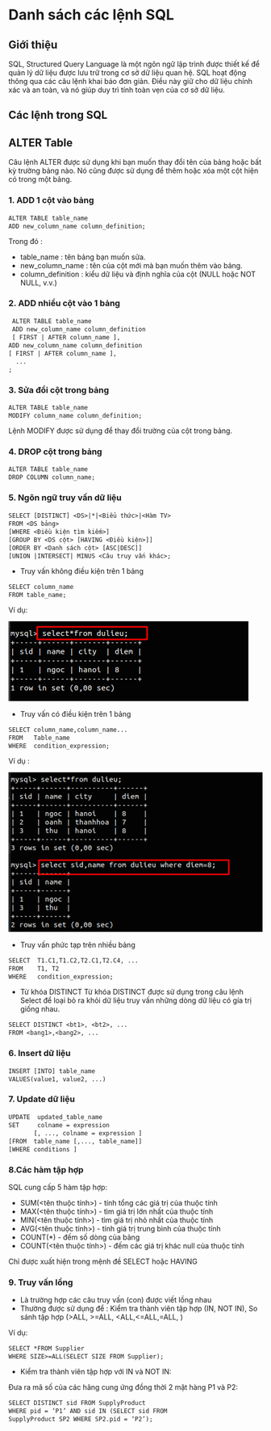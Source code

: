 # Danh sách các lệnh SQL

## Giới thiệu 
SQL, Structured Query Language là một ngôn ngữ lập trình được thiết kế để quản lý dữ liệu được lưu trữ trong cơ sở dữ liệu quan hệ. SQL hoạt động thông qua các câu lệnh khai báo đơn giản. Điều này giữ cho dữ liệu chính xác và an toàn, và nó giúp duy trì tính toàn vẹn của cơ sở dữ liệu.  

## Các lệnh trong SQL
##  ALTER Table
Câu lệnh ALTER được sử dụng khi bạn muốn thay đổi tên của bảng hoặc bất kỳ trường bảng nào. Nó cũng được sử dụng để thêm hoặc xóa một cột hiện có trong một bảng.  
### 1. ADD 1 cột vào bảng 
```
ALTER TABLE table_name  
ADD new_column_name column_definition;
```
Trong đó :
- table_name : tên bảng bạn muốn sửa.
- new_column_name : tên của cột mới mà bạn muốn thêm vào bảng.
- column_definition : kiểu dữ liệu và định nghĩa của cột (NULL hoặc NOT NULL, v.v.)

### 2. ADD nhiều cột vào 1 bảng
```
 ALTER TABLE table_name  
 ADD new_column_name column_definition  
 [ FIRST | AFTER column_name ],  
ADD new_column_name column_definition  
[ FIRST | AFTER column_name ],  
  ...  
;  
```
### 3. Sửa đổi cột trong bảng
```
ALTER TABLE table_name  
MODIFY column_name column_definition;
```
Lệnh MODIFY được sử dụng để thay đổi trường của cột trong bảng.
### 4. DROP cột trong bảng
```
ALTER TABLE table_name  
DROP COLUMN column_name;  
```
### 5. Ngôn ngữ truy vấn dữ liệu
```
SELECT [DISTINCT] <DS>|*|<Biểu thức>|<Hàm TV>
FROM <DS bảng>
[WHERE <Điều kiện tìm kiếm>]
[GROUP BY <DS cột> [HAVING <Điều kiện>]]
[ORDER BY <Danh sách cột> [ASC|DESC]]
[UNION |INTERSECT| MINUS <Câu truy vấn khác>;
```
- Truy vấn không điều kiện trên 1 bảng 
```
SELECT column_name 
FROM table_name;
```
Ví dụ:

![](../images/SQL/a1.png) 

- Truy vấn có điều kiện trên 1 bảng
```
SELECT column_name,column_name...
FROM   Table_name
WHERE  condition_expression;
``` 
Ví dụ :

![](../images/SQL/a2.png) 

- Truy vấn phức tạp trên nhiều bảng 
```
SELECT  T1.C1,T1.C2,T2.C1,T2.C4, ...
FROM    T1, T2
WHERE   condition_expression;
```
- Từ khóa DISTINCT
Từ khóa DISTINCT được sử dụng trong câu lệnh Select để loại bỏ ra khỏi dữ liệu truy vấn những dòng dữ liệu có gía trị giống nhau.
```
SELECT DISTINCT <bt1>, <bt2>, ...
FROM <bang1>,<bang2>, ...
```
### 6. Insert dữ liệu
```
INSERT [INTO] table_name
VALUES(value1, value2, ...)
```  
### 7. Update dữ liệu
```
UPDATE  updated_table_name
SET     colname = expression
       [, ..., colname = expression ]
[FROM  table_name [,..., table_name]]
[WHERE conditions ] 
```
### 8.Các hàm tập hợp 

SQL cung cấp 5 hàm tập hợp:

- SUM(<tên thuộc tính>) - tính tổng các giá trị của thuộc tính  
- MAX(<tên thuộc tính>) - tìm giá trị lớn nhất của thuộc tính
- MIN(<tên thuộc tính>) - tìm giá trị nhỏ nhất của thuộc tính
- AVG(<tên thuộc tính>) - tính giá trị trung bình của thuộc tính
- COUNT(*) - đếm số dòng của bảng
- COUNT(<tên thuộc tính>) - đếm các giá trị khác null của thuộc tính 

Chỉ được xuất hiện trong mệnh đề SELECT hoặc HAVING

### 9. Truy vấn lồng

- Là trường hợp các câu truy vấn (con) được viết
lồng nhau
- Thường được sử dụng để  :  Kiểm tra thành viên tập hợp (IN, NOT IN), So sánh tập hợp (>ALL, >=ALL, <ALL,<=ALL,=ALL, )

Ví dụ:
```
SELECT *FROM Supplier
WHERE SIZE>=ALL(SELECT SIZE FROM Supplier); 
```  
- Kiểm tra thành viên tập hợp với IN
và NOT IN:   

Đưa ra mã số của các hãng cung ứng
đồng thời 2 mặt hàng P1 và P2:  
```
SELECT DISTINCT sid FROM SupplyProduct
WHERE pid = ‘P1’ AND sid IN (SELECT sid FROM
SupplyProduct SP2 WHERE SP2.pid = ‘P2’);
```
